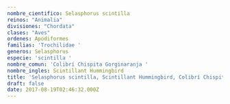```yaml
---
nombre_cientifico: Selasphorus scintilla
reinos: "Animalia"
divisiones: "Chordata"
clases: "Aves"
ordenes: Apodiformes
familias: 'Trochilidae '
generos: Selasphorus
especie: 'scintilla '
nombre_comun: 'Colibrí Chispita Gorginaranja '
nombre_ingles: Scintillant Hummingbird
title: 'Selasphorus scintilla, Scintillant Hummingbird, Colibrí Chispita Gorginaranja '
draft: false
date: 2017-08-19T02:46:32.000Z
---
```


